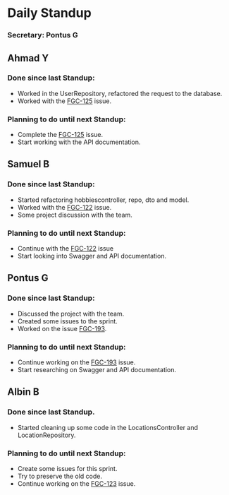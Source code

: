 # Daily Standup

### Secretary: Pontus G

## Ahmad Y

### Done since last Standup:

- Worked in the UserRepository, refactored the request to the database.
- Worked with the [FGC-125](https://sebastianjones.atlassian.net/browse/FGC-125) issue.

### Planning to do until next Standup:

- Complete the [FGC-125](https://sebastianjones.atlassian.net/browse/FGC-125) issue.
- Start working with the API documentation.



## Samuel B

### Done since last Standup:

- Started refactoring hobbiescontroller, repo, dto and model.
- Worked with the [FGC-122](https://sebastianjones.atlassian.net/secure/RapidBoard.jspa?rapidView=2&projectKey=FGC&modal=detail&selectedIssue=FGC-122&assignee=5cc16d859e366e0e65827754) issue.
- Some project discussion with the team.

### Planning to do until next Standup:

- Continue with the [FGC-122](https://sebastianjones.atlassian.net/secure/RapidBoard.jspa?rapidView=2&projectKey=FGC&modal=detail&selectedIssue=FGC-122&assignee=5cc16d859e366e0e65827754) issue
- Start looking into Swagger and API documentation.



## Pontus G

### Done since last Standup:

- Discussed the project with the team.
- Created some issues to the sprint.
- Worked on the issue [FGC-193](https://sebastianjones.atlassian.net/browse/FGC-193).

### Planning to do until next Standup:

- Continue working on the [FGC-193](https://sebastianjones.atlassian.net/browse/FGC-193) issue.
- Start researching on Swagger and API documentation.



## Albin B

### Done since last Standup.

- Started cleaning up some code in the LocationsController and LocationRepository.


### Planning to do until next Standup:

- Create some issues for this sprint.
- Try to preserve the old code.
- Continue working on the [FGC-123](https://sebastianjones.atlassian.net/secure/RapidBoard.jspa?rapidView=2&projectKey=FGC&modal=detail&selectedIssue=FGC-123&assignee=5daec68d5480c10c33579f57) issue.